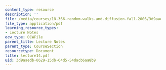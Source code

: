 ```yaml
---
content_type: resource
description: ''
file: /media/courses/18-366-random-walks-and-diffusion-fall-2006/3d9aaedb062915db64d554dacb6aa8b9_lecture14.pdf
file_type: application/pdf
learning_resource_types:
- Lecture Notes
ocw_type: OCWFile
parent_title: Lecture Notes
parent_type: CourseSection
resourcetype: Document
title: lecture14.pdf
uid: 3d9aaedb-0629-15db-64d5-54dacb6aa8b9
---
```

